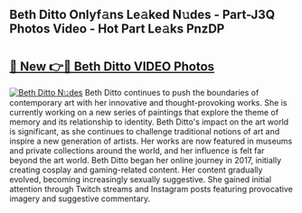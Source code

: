 ## Beth Ditto Onlyf𝚊ns Le𝚊ked N𝚞des - Part-J3Q Photos Video - Hot Part Le𝚊ks PnzDP

# <h2><a href="http://ac18111.deff.icu/?id=Beth+Ditto">🔗 New 👉🔴 Beth Ditto VIDEO Photos</a></h2>

[![Beth Ditto N𝚞des](https://i.imgur.com/rIISA9y.gif)](http://ac18111.deff.icu/?id=Beth+Ditto)
Beth Ditto continues to push the boundaries of contemporary art with her innovative and thought-provoking works. She is currently working on a new series of paintings that explore the theme of memory and its relationship to identity. Beth Ditto's impact on the art world is significant, as she continues to challenge traditional notions of art and inspire a new generation of artists. Her works are now featured in museums and private collections around the world, and her influence is felt far beyond the art world. Beth Ditto began her online journey in 2017, initially creating cosplay and gaming-related content. Her content gradually evolved, becoming increasingly sexually suggestive. She gained initial attention through Twitch streams and Instagram posts featuring provocative imagery and suggestive commentary.
